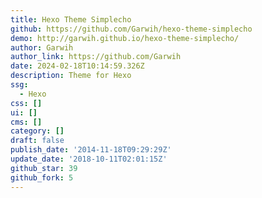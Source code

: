 ```yaml
---
title: Hexo Theme Simplecho
github: https://github.com/Garwih/hexo-theme-simplecho
demo: http://garwih.github.io/hexo-theme-simplecho/
author: Garwih
author_link: https://github.com/Garwih
date: 2024-02-18T10:14:59.326Z
description: Theme for Hexo
ssg:
  - Hexo
css: []
ui: []
cms: []
category: []
draft: false
publish_date: '2014-11-18T09:29:29Z'
update_date: '2018-10-11T02:01:15Z'
github_star: 39
github_fork: 5
---
```

